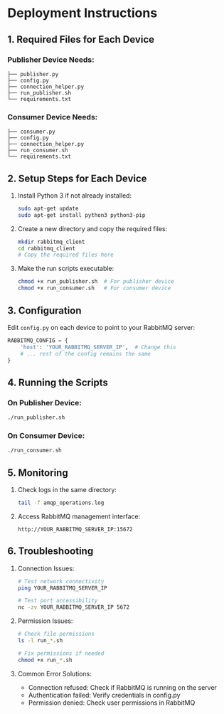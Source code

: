 # Deployment Instructions

## 1. Required Files for Each Device

### Publisher Device Needs:
```
├── publisher.py
├── config.py
├── connection_helper.py
├── run_publisher.sh
└── requirements.txt
```

### Consumer Device Needs:
```
├── consumer.py
├── config.py
├── connection_helper.py
├── run_consumer.sh
└── requirements.txt
```

## 2. Setup Steps for Each Device

1. Install Python 3 if not already installed:
   ```bash
   sudo apt-get update
   sudo apt-get install python3 python3-pip
   ```

2. Create a new directory and copy the required files:
   ```bash
   mkdir rabbitmq_client
   cd rabbitmq_client
   # Copy the required files here
   ```

3. Make the run scripts executable:
   ```bash
   chmod +x run_publisher.sh  # For publisher device
   chmod +x run_consumer.sh   # For consumer device
   ```

## 3. Configuration

Edit `config.py` on each device to point to your RabbitMQ server:
```python
RABBITMQ_CONFIG = {
    'host': 'YOUR_RABBITMQ_SERVER_IP',  # Change this
    # ... rest of the config remains the same
}
```

## 4. Running the Scripts

### On Publisher Device:
```bash
./run_publisher.sh
```

### On Consumer Device:
```bash
./run_consumer.sh
```

## 5. Monitoring

1. Check logs in the same directory:
   ```bash
   tail -f amqp_operations.log
   ```

2. Access RabbitMQ management interface:
   ```
   http://YOUR_RABBITMQ_SERVER_IP:15672
   ```

## 6. Troubleshooting

1. Connection Issues:
   ```bash
   # Test network connectivity
   ping YOUR_RABBITMQ_SERVER_IP
   
   # Test port accessibility
   nc -zv YOUR_RABBITMQ_SERVER_IP 5672
   ```

2. Permission Issues:
   ```bash
   # Check file permissions
   ls -l run_*.sh
   
   # Fix permissions if needed
   chmod +x run_*.sh
   ```

3. Common Error Solutions:
   - Connection refused: Check if RabbitMQ is running on the server
   - Authentication failed: Verify credentials in config.py
   - Permission denied: Check user permissions in RabbitMQ
